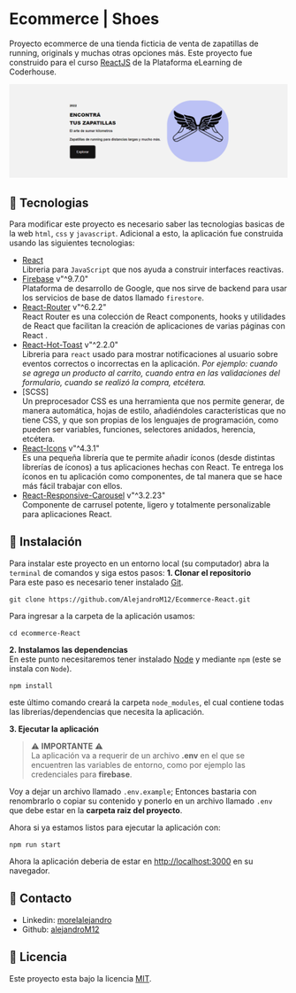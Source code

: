 # Ecommerce | Shoes
Proyecto ecommerce de una tienda ficticia de venta de zapatillas de running, originals y muchas otras opciones más.
Este proyecto fue construido para el curso [ReactJS](https://www.coderhouse.com/online/reactjs) de la Plataforma eLearning de Coderhouse.

[![image cover](/public/banner-ecommerce.png)](https://youtu.be/BChREjBDpNA)

## :nut_and_bolt: Tecnologias
Para modificar este proyecto es necesario saber las tecnologias basicas de la web `html`, `css` y `javascript`. Adicional a esto, la aplicación fue construida usando las siguientes tecnologias:

* [React](https://reactjs.org/) \
Libreria para `JavaScript` que nos ayuda a construir interfaces reactivas.
* [Firebase](https://firebase.google.com/)  v"^9.7.0"\
Plataforma de desarrollo de Google, que nos sirve de backend para usar los servicios de base de datos llamado `firestore`.
* [React-Router](https://reactrouter.com/docs/en/v6) v"^6.2.2"\
React Router es una colección de  React components, hooks y utilidades de React que facilitan la creación de aplicaciones de varias páginas con React .
* [React-Hot-Toast](https://react-hot-toast.com/) v"^2.2.0"\
Libreria para `react` usado para mostrar notificaciones al usuario sobre eventos correctos o incorrectas en la aplicación. *Por ejemplo: cuando se agrega un producto al carrito, cuando entra en las validaciones del formulario, cuando se realizó la compra, etcétera.*
* [SCSS] \
Un preprocesador CSS es una herramienta que nos permite generar, de manera automática, hojas de estilo, añadiéndoles características que no tiene CSS, y que son propias de los lenguajes de programación, como pueden ser variables, funciones, selectores anidados, herencia, etcétera.
* [React-Icons](https://react-icons.github.io/react-icons/) v"^4.3.1"\
Es una pequeña librería que te permite añadir íconos (desde distintas librerías de íconos) a tus aplicaciones hechas con React. Te entrega los íconos en tu aplicación como componentes, de tal manera que se hace más fácil trabajar con ellos.
* [React-Responsive-Carousel](http://react-responsive-carousel.js.org/) v"^3.2.23"\
Componente de carrusel potente, ligero y totalmente personalizable para aplicaciones React.

## :rocket: Instalación
Para instalar este proyecto en un entorno local (su computador) abra la `terminal` de comandos y siga estos pasos:
**1. Clonar el repositorio** \
Para este paso es necesario tener instalado [Git](https://git-scm.com/).
``` shell
git clone https://github.com/AlejandroM12/Ecommerce-React.git
```
Para ingresar a la carpeta de la aplicación usamos:
``` shell
cd ecommerce-React
```
**2. Instalamos las dependencias**\
En este punto necesitaremos tener instalado [Node](https://nodejs.org/en/) y mediante `npm` (este se instala con `Node`).
```
npm install
```
este último comando creará la carpeta `node_modules`, el cual contiene todas las librerias/dependencias que necesita la aplicación.

**3. Ejecutar la aplicación**

> :warning: **IMPORTANTE** :warning: \
> La aplicación va a requerir de un archivo **.env** en el que se encuentren las variables de entorno, como por ejemplo las credenciales para **firebase**.

Voy a dejar un archivo llamado `.env.example`; Entonces bastaria con renombrarlo o copiar su contenido y ponerlo en un archivo llamado `.env` que debe estar en la **carpeta raiz del proyecto**.

Ahora si ya estamos listos para ejecutar la aplicación con:

``` shell
npm run start
```
Ahora la aplicación deberia de estar en [http://localhost:3000](http://localhost:3000) en su navegador.

## :wave: Contacto
* Linkedin: [morelalejandro](https://www.linkedin.com/in/morelalejandro/)
* Github: [alejandroM12](https://github.com/AlejandroM12)

## :page_facing_up: Licencia
Este proyecto esta bajo la licencia [MIT](/LICENCE).